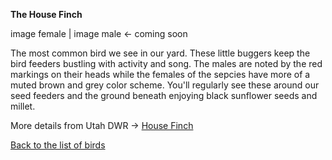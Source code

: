**The House Finch**

image female | image male <- coming soon

The most common bird we see in our yard.  These little buggers keep the bird feeders bustling with activity and song.  The males are noted by the red markings on their heads while the females of the sepcies have more of a muted brown and grey color scheme.
You'll regularly see these around our seed feeders and the ground beneath enjoying black sunflower seeds and millet.

More details from Utah DWR -> [House Finch](https://fieldguide.wildlife.utah.gov/?species=haemorhous%20mexicanus)

[Back to the list of birds](/yardbirds)
